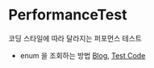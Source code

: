 # PerformanceTest
코딩 스타일에 따라 달라지는 퍼포먼스 테스트

- enum 을 조회하는 방법 [Blog](https://hyune-c.tistory.com/5), [Test Code](https://github.com/Hyune-c/PerformanceTest/blob/master/src/test/java/com/example/performance/code/CategoryColorTest.java)
